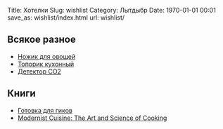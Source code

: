 Title: Хотелки
Slug: wishlist
Category: Лытдыбр
Date: 1970-01-01 00:01
save_as: wishlist/index.html
url: wishlist/

## Всякое разное

* [Ножик для овощей](https://posudamart.ru/catalog/noji/dlya-ovoshhej-i-fruktov/nozh-dlya-chistki-ovoshhej-i-fruktov-9-sm-f-800/)
* [Топорик кухонный](https://posudamart.ru/catalog/noji/kuxonne-toporiki/kuxonnj-toporik-16-sm-2882/)
* [Детектор CO2](https://masterkit.ru/shop/2122569)

## Книги

* [Готовка для гиков](http://www.amazon.com/Cooking-Geeks-Science-Great-Hacks/dp/0596805888/)
* [Modernist Cuisine: The Art and Science of Cooking](http://www.amazon.com/Modernist-Cuisine-The-Science-Cooking/dp/0982761007)
